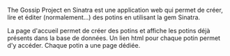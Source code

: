 The Gossip Project en Sinatra est une application web qui permet de créer, lire et éditer (normalement...) des potins en utilisant la gem Sinatra.

La page d'accueil permet de créer des potins et affiche les potins déjà présents dans la base de données. Un lien html pour chaque potin permet d'y accéder. Chaque potin a une page dédiée.